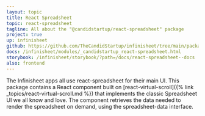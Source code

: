 ```yaml
---
layout: topic
title: React Spreadsheet
topic: react-spreadsheet
tagline: All about the "@candidstartup/react-spreadsheet" package
project: true
up: infinisheet
github: https://github.com/TheCandidStartup/infinisheet/tree/main/packages/react-spreadsheet
docs: /infinisheet/modules/_candidstartup_react-spreadsheet.html
storybook: /infinisheet/storybook/?path=/docs/react-spreadsheet--docs
also: frontend
---
```


The Infinisheet apps all use react-spreadsheet for their main UI. This package contains a React component built on [react-virtual-scroll]({% link _topics/react-virtual-scroll.md %}) that implements the classic Spreadsheet UI we all know and love. The component retrieves the data needed to render the spreadsheet on demand, using the spreadsheet-data interface.
